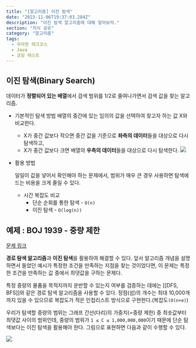 ```yaml
---
title: "[알고리즘] 이진 탐색"
date: "2023-11-06T19:37:03.284Z"
description: "이진 탐색 알고리즘에 대해 알아보자."
section: "지식 공유" 
category: "알고리즘"
tags:
  - 우아한 테크코스
  - Java
  - 코딩 테스트
---
```


## 이진 탐색(Binary Search)
데이터가 **정렬되어 있는 배열**에서 검색 범위를 1/2로 줄여나가면서 검색 값을 찾는 알고리즘.
- 기본적인 탐색 방법
	배열의 중간에 있는 임의의 값을 선택하여 찾고자 하는 값 X와 비교한다.
	- X가 중간 값보다 작으면 중간 값을 기준으로 **좌측의 데이터**들을 대상으로 다시 탐색하고,
	- X가 중간 값보다 크면 배열의 **우측의 데이터**들을 대상으로 다시 탐색한다.
	![](https://i.imgur.com/FlnsXfF.png)

- 활용 방법

	일일이 값을 넣어서 확인해야 하는 문제에서, 범위가 매우 큰 경우 사용하면 탐색에 드는 비용을 크게 줄일 수 있다.
	- 시간 복잡도 비교
		- 단순 순회를 통한 탐색 - `O(n)`
		- 이진 탐색 - `O(log(n))`

## 예제 : BOJ 1939 - 중량 제한 
[문제 링크](https://www.acmicpc.net/problem/1939)

**경로 탐색 알고리즘**과 **이진 탐색**을 활용하여 해결할 수 있다.
앞서 알고리즘 개념을 설명하면서 들었던 예시가 특정한 조건을 만족하는 지점을 찾는 것이었다면,  이 문제는 특정한 조건을 만족하는 값 중에서 최댓값을 구하는 문제다.

특정 중량의 물품을 목적지까지 운반할 수 있는지 여부를 검증하는 데에는 [[DFS, BFS]]와 같은 경로 탐색 알고리즘을 사용할 수 있다.
정점(섬)의 개수는 최대 10,000개까지 있을 수 있으므로 복잡도가 적은 인접리스트 방식으로 구현한다.(복잡도`(O(n+e)`)

우리가 탐색할 중량의 범위는 그래프 간선(다리)의 가중치(=중량 제한) 중 최솟값부터 최댓값 사이의 범위인데, 중량의 범위가 `1 ≤ C ≤ 1,000,000,000`이기 때문에 단순 탐색보다는 이진 탐색을 활용해야 한다.
그림으로 표현하면 다음과 같이 수행할 수 있다.

![](https://i.imgur.com/ev7ghWZ.png)
